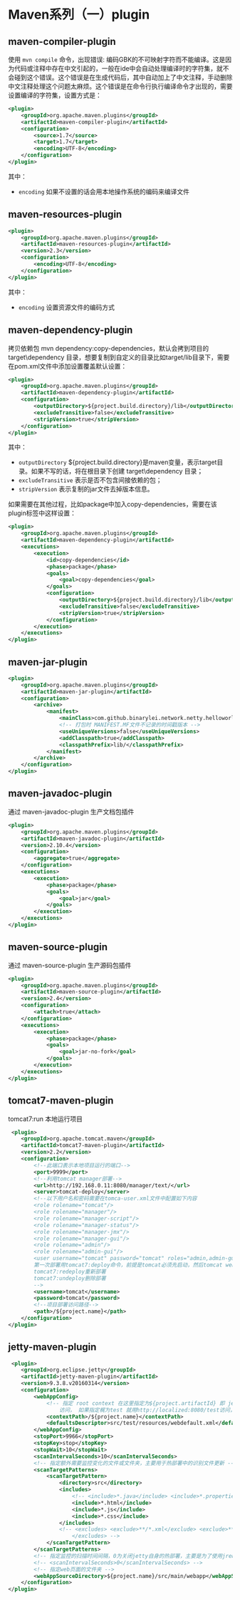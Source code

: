 # Maven系列（一）plugin

## maven-compiler-plugin

使用 `mvn compile` 命令，出现错误: 编码GBK的不可映射字符而不能编译。这是因为代码或注释中存在中文引起的，一般在ide中会自动处理编译时的字符集，就不会碰到这个错误。这个错误是在生成代码后，其中自动加上了中文注释，手动删除中文注释处理这个问题太麻烦。这个错误是在命令行执行编译命令才出现的，需要设置编译的字符集，设置方式是：

```xml
<plugin> 
    <groupId>org.apache.maven.plugins</groupId>
    <artifactId>maven-compiler-plugin</artifactId> 
    <configuration> 
        <source>1.7</source> 
        <target>1.7</target> 
        <encoding>UTF-8</encoding> 
    </configuration> 
</plugin> 
```

其中：

* `encoding` 如果不设置的话会用本地操作系统的编码来编译文件

## maven-resources-plugin

```xml
<plugin> 
    <groupId>org.apache.maven.plugins</groupId> 
    <artifactId>maven-resources-plugin</artifactId> 
    <version>2.3</version> 
    <configuration> 
        <encoding>UTF-8</encoding> 
    </configuration> 
</plugin>
```

其中：

* `encoding` 设置资源文件的编码方式

## maven-dependency-plugin

拷贝依赖包 mvn dependency:copy-dependencies，默认会拷到项目的 target\dependency 目录，想要复制到自定义的目录比如target/lib目录下，需要在pom.xml文件中添加设置覆盖默认设置：

```xml
<plugin>
    <groupId>org.apache.maven.plugins</groupId>
    <artifactId>maven-dependency-plugin</artifactId>
    <configuration>
        <outputDirectory>${project.build.directory}/lib</outputDirectory>
        <excludeTransitive>false</excludeTransitive>
        <stripVersion>true</stripVersion>
    </configuration>
</plugin>
```

其中：

* `outputDirectory` ${project.build.directory}是maven变量，表示target目录。如果不写的话，将在根目录下创建 target\dependency 目录；
* `excludeTransitive` 表示是否不包含间接依赖的包；
* `stripVersion` 表示复制的jar文件去掉版本信息。

如果需要在其他过程，比如package中加入copy-dependencies，需要在该plugin标签中这样设置：

```xml
<plugin>
    <groupId>org.apache.maven.plugins</groupId>
    <artifactId>maven-dependency-plugin</artifactId>
    <executions>
        <execution>
            <id>copy-dependencies</id>
            <phase>package</phase>
            <goals>
                <goal>copy-dependencies</goal>
            </goals>
            <configuration>
                <outputDirectory>${project.build.directory}/lib</outputDirectory>
                <excludeTransitive>false</excludeTransitive>
                <stripVersion>true</stripVersion>
            </configuration>
        </execution>
    </executions>
</plugin>
```

## maven-jar-plugin

```xml
<plugin>
    <groupId>org.apache.maven.plugins</groupId>
    <artifactId>maven-jar-plugin</artifactId>
    <configuration>
        <archive>
            <manifest>
                <mainClass>com.github.binarylei.network.netty.helloworld.Server</mainClass>
                <!-- 打包时 MANIFEST.MF文件不记录的时间戳版本 -->
                <useUniqueVersions>false</useUniqueVersions>
                <addClasspath>true</addClasspath>
                <classpathPrefix>lib/</classpathPrefix>
            </manifest>
        </archive>
    </configuration>
</plugin>
```

## maven-javadoc-plugin

通过 maven-javadoc-plugin 生产文档包插件

```xml
<plugin>
    <groupId>org.apache.maven.plugins</groupId>
    <artifactId>maven-javadoc-plugin</artifactId>
    <version>2.10.4</version>
    <configuration>  
        <aggregate>true</aggregate>  
    </configuration> 
    <executions>
        <execution>
            <phase>package</phase>
            <goals>
                <goal>jar</goal>
            </goals>
        </execution>
    </executions>
</plugin>
```

## maven-source-plugin

通过 maven-source-plugin 生产源码包插件

```xml
<plugin>
    <groupId>org.apache.maven.plugins</groupId>
    <artifactId>maven-source-plugin</artifactId>
    <version>2.4</version>
    <configuration>  
        <attach>true</attach>  
    </configuration> 
    <executions>
        <execution>
            <phase>package</phase>
            <goals>
                <goal>jar-no-fork</goal>
            </goals>
        </execution>
    </executions>
</plugin>
```

## tomcat7-maven-plugin

tomcat7:run 本地运行项目

```xml
 <plugin>
    <groupId>org.apache.tomcat.maven</groupId>
    <artifactId>tomcat7-maven-plugin</artifactId>
    <version>2.2</version>
    <configuration>
        <!--此端口表示本地项目运行的端口-->
        <port>9999</port>
        <!--利用tomcat manager部署-->
        <url>http://192.168.0.11:8080/manager/text/</url>
        <server>tomcat-deploy</server>
        <!--以下用户名和密码需要在tomca-user.xml文件中配置如下内容
        <role rolename="tomcat"/>  
        <role rolename="manager"/>      
        <role rolename="manager-script"/>  
        <role rolename="manager-status"/>  
        <role rolename="manager-jmx"/>      
        <role rolename="manager-gui"/>  
        <role rolename="admin"/>  
        <role rolename="admin-gui"/>   
        <user username="tomcat" password="tomcat" roles="admin,admin-gui,manager,manager-gui,manager-script,manager-status,manager-jmx"/>  
        第一次部署用tomcat7:deploy命令，前提是tomcat必须先启动，然后tomcat webapps目录下manager目录还在
        tomcat7:redeploy重新部署
        tomcat7:undeploy删除部署
        -->
        <username>tomcat</username>
        <password>tomcat</password>
        <!--项目部署访问路径-->
        <path>/${project.name}</path>
    </configuration>
</plugin>
```

## jetty-maven-plugin

```xml
 <plugin>
    <groupId>org.eclipse.jetty</groupId>
    <artifactId>jetty-maven-plugin</artifactId>
    <version>9.3.8.v20160314</version>
    <configuration>
        <webAppConfig>
            <!-- 指定 root context 在这里指定为${project.artifactId} 即 jetty， 那么访问时就用http://localized:8080/jetty 
                访问， 如果指定梶为test 就用http://localized:8080/test访问，更多信息，请查看jetty 插件官方文档 -->
            <contextPath>/${project.name}</contextPath>
            <defaultsDescriptor>src/test/resources/webdefault.xml</defaultsDescriptor>
        </webAppConfig>
        <stopPort>9966</stopPort>
        <stopKey>stop</stopKey>
        <stopWait>10</stopWait>
        <scanIntervalSeconds>10</scanIntervalSeconds>
        <!-- 指定额外需要监控变化的文件或文件夹，主要用于热部署中的识别文件更新 -->
        <scanTargetPatterns>
            <scanTargetPattern>
                <directory>src</directory>
                <includes>
                    <!-- <include>*.java</include> <include>*.properties</include> -->
                    <include>*.html</include>
                    <include>*.js</include>
                    <include>*.css</include>
                </includes>
                <!-- <excludes> <exclude>**/*.xml</exclude> <exclude>**/myspecial.properties</exclude> 
                    </excludes> -->
            </scanTargetPattern>
        </scanTargetPatterns>
        <!-- 指定监控的扫描时间间隔，0为关闭jetty自身的热部署，主要是为了使用jrebel -->
        <!-- <scanIntervalSeconds>0</scanIntervalSeconds> -->
        <!-- 指定web页面的文件夹 -->
        <webAppSourceDirectory>${project.name}/src/main/webapp</webAppSourceDirectory>
    </configuration>
</plugin>
```
